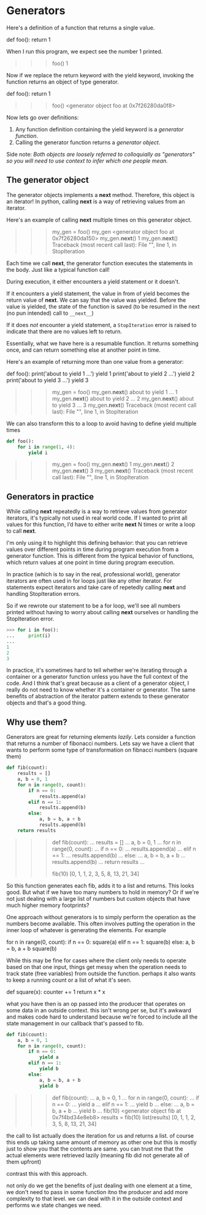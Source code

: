 # Generators

Here's a definition of a function that returns a single value.

def foo(): 
	return 1

 When I run this program, we expect see the number 1 printed.

>>> foo()
1

Now if we replace the return keyword with the yield keyword, invoking the function returns an object of type generator.

def foo(): 
	return 1

>>> foo()
<generator object foo at 0x7f26280da0f8>

Now lets go over definitions:

1) Any function definition containing the yield keyword is a _generator function_.
2) Calling the generator function returns a _generator object_. 

Side note: _Both objects are loosely referred to colloquially as "generators" so you will need to use context to infer which one people mean._

## The generator object

The generator objects implements a __next__ method. Therefore, this object is an iterator! In python, calling __next__ is a way of retrieving values from an iterator. 

Here's an example of calling __next__ multiple times on this generator object.

>>> my_gen = foo()
>>> my_gen
<generator object foo at 0x7f26280da150>
>>> my_gen.__next__()
1
>>> my_gen.__next__()
Traceback (most recent call last):
  File "<stdin>", line 1, in <module>
StopIteration

Each time we call __next__, the generator function executes the statements in the body. Just like a typical function call!

During execution, it either encounters a yield statement or it doesn't. 

If it encounters a yield statement, the value in from of yield becomes the return value of __next__. We can say that the value was yielded. Before the value is yielded, the state of the function is saved (to be resumed in the next (no pun intended) call to `__next__`)

If it does _not_ encounter a yield statement, a `StopIteration` error is raised to indicate that there are no values left to return.

Essentially, what we have here is a resumable function. It returns something once, and can return something else at another point in time.

Here's an example of returning more than one value from a generator:

def foo(): 
	print('about to yield 1 ...')
	yield 1 
	print('about to yield 2 ...')
	yield 2 
	print('about to yield 3 ...')
	yield 3

>>> my_gen = foo()
>>> my_gen.__next__()
about to yield 1 ...
1
>>> my_gen.__next__()
about to yield 2 ...
2
>>> my_gen.__next__()
about to yield 3 ...
3
>>> my_gen.__next__()
Traceback (most recent call last):
  File "<stdin>", line 1, in <module>
StopIteration

We can also transform this to a loop to avoid having to define yield multiple times

```python
def foo():
	for i in range(1, 4):
		yield i 
```

>>> my_gen = foo()
>>> my_gen.__next__()
1
>>> my_gen.__next__()
2
>>> my_gen.__next__()
3
>>> my_gen.__next__()
Traceback (most recent call last):
  File "<stdin>", line 1, in <module>
StopIteration


## Generators in practice

While calling __next__ repeatedly is a way to retrieve values from generator iterators, it's typically not used in real world code. If I wanted to print all values for this function, I’d have to either write __next__ N times or write a loop to call __next__.

I'm only using it to highlight this defining behavior: that you can retrieve values over different points in time during program execution from a generator function. This is different from the typical behavior of functions, which return values at one point in time during program execution.

In practice (which is to say in the real, professional world), generator iterators are often used in for loops just like any other iterator. For statements expect iterators and take care of repetedly calling __next__ and handling StopIteration errors.

So if we rewrote our statement to be a for loop, we'll see all numbers printed without having to worry about calling __next__ ourselves or handling the StopIteration error.

```python
>>> for i in foo():
...     print(i)
... 
1
2
3
```

In practice, it's sometimes hard to tell whether we're iterating through a container or a generator function unless you have the full context of the code. And I think that's great because as a client of a generator object, I really do not need to know whether it's a container or generator. The same benefits of abstraction of the iterator pattern extends to these generator objects and that's a good thing.

## Why use them? 

Generators are great for returning elements _lazily_. Lets consider a function that returns a number of fibonacci numbers. Lets say we have a client that wants to perform some type of transformation on fibnacci numbers (square them)


```python
def fib(count):
    results = []
    a, b = 0, 1
    for n in range(0, count):
        if n == 0: 
            results.append(a)
        elif n == 1:
            results.append(b)
        else:
            a, b = b, a + b 
            results.append(b)
    return results
```

>>> def fib(count):
...     results = []
...     a, b = 0, 1
...     for n in range(0, count):
...         if n == 0: 
...             results.append(a)
...         elif n == 1:
...             results.append(b)
...         else:
...             a, b = b, a + b 
...             results.append(b)
...     return results
... 
>>> 
>>> fib(10)
[0, 1, 1, 2, 3, 5, 8, 13, 21, 34]
>>> 


So this function generates each fib, adds it to a list and returns. This looks good. But what if we have too many numbers to hold in memory? Or if we're not just dealing with a large list of numbers but custom objects that have much higher memory footprints? 

One approach without generators is to simply perform the operation as the numbers become available. This often involves putting the operation in the inner loop of whatever is generating the elements. For example 

for n in range(0, count):
	if n == 0:
		square(a)
	elif n == 1:
		square(b)
	else: 
		a, b = b, a + b 
		square(b)


While this may be fine for cases where the client only needs to operate based on that one input, things get messy when the operation needs to track state (free variables) from outside the function. perhaps it also wants to keep a running count or a list of what it's seen. 

def square(x):
	counter += 1
	return x * x

what you have then is an op passed into the producer that operates on some data in an outside context. this isn't wrong per se, but it's awkward and makes code hard to understand because we're forced to include all the state management in our callback that's passed to fib.

```python
def fib(count):
    a, b = 0, 1
    for n in range(0, count):
        if n == 0: 
            yield a
        elif n == 1:
            yield b 
        else:
            a, b = b, a + b 
            yield b
```

>>> def fib(count):
...     a, b = 0, 1
...     for n in range(0, count):
...         if n == 0: 
...             yield a
...         elif n == 1:
...             yield b 
...         else:
...             a, b = b, a + b 
...             yield b
... 
>>> fib(10)
<generator object fib at 0x7f4bd34e8eb8>
>>> results = fib(10)
>>> list(results)
[0, 1, 1, 2, 3, 5, 8, 13, 21, 34]
>>> 

the call to list actually does the iteration for us and returns a list. of course this ends up taking same amount of memory as other one but this is mostly just to show you that the contents are same. you can trust me that the actual elements were retrieved lazily (meaning fib did not generate all of them upfront)

contrast this with this approach. 

not only do we get the benefits of just dealing with one element at a time, we don't need to pass in some function itno the producer and add more complexity to that level. we can deal with it in the outside context and performs w.e state changes we need.
            
